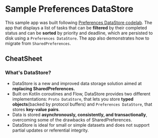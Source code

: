 # Sample Preferences DataStore

This sample app was built following [Preferences DataStore codelab](https://codelabs.developers.google.com/codelabs/android-preferences-datastore/#0).
The app that displays a list of tasks that can be <b>filtered</b> by their completed status and can be <b>sorted</b> by priority and deadline, which are persisted to disk using a ```Preferences DataStore```. The app also demonstrates how to migrate from ```SharedPreferences```.

## CheatSheet

### What's DataStore?
+ DataStore is a new and improved data storage solution aimed at <b>replacing SharedPreferences.</b> 
+ Built on Kotlin coroutines and Flow, DataStore provides two different implementations: ```Proto DataStore```, that lets you store <b>typed objects</b>(backed by protocol buffers) and ```Preferences DataStore```, that stores <b>key-value pairs</b>. 
+ Data is stored <b>asynchronously, consistently, and transactionally</b>, overcoming some of the drawbacks of SharedPreferences.
+ DataStore is ideal for small or simple datasets and does not support partial updates or referential integrity.

